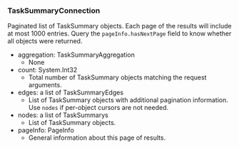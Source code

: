 ### TaskSummaryConnection
Paginated list of TaskSummary objects. Each page of the results will include at most 1000 entries. Query the `pageInfo.hasNextPage` field to know whether all objects were returned.

- aggregation: TaskSummaryAggregation
  - None
- count: System.Int32
  - Total number of TaskSummary objects matching the request arguments.
- edges: a list of TaskSummaryEdges
  - List of TaskSummary objects with additional pagination information. Use `nodes` if per-object cursors are not needed.
- nodes: a list of TaskSummarys
  - List of TaskSummary objects.
- pageInfo: PageInfo
  - General information about this page of results.

